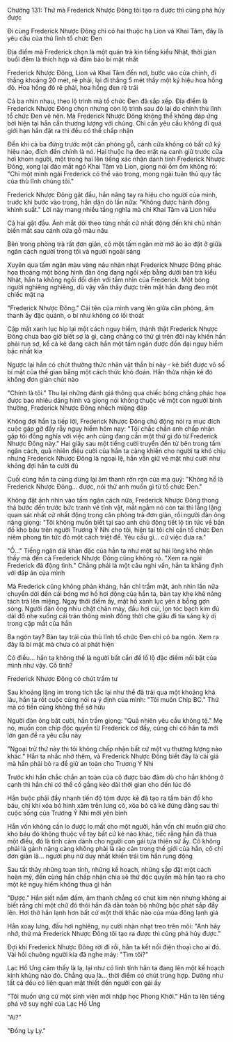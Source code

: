 




Chương 131: Thứ mà Frederick Nhược Đông tôi tạo ra được thì cũng phá hủy được

Đi cùng Frederick Nhược Đông chỉ có hai thuộc hạ Lion và Khai Tâm, đây là yêu cầu của thủ lĩnh tổ chức Đen

Địa điểm mà Frederick chọn là một quán trà kín tiếng kiểu Nhật, thời gian buổi đêm là thích hợp và đảm bảo bí mật nhất

Frederick Nhược Đông, Lion và Khai Tâm đến nơi, bước vào cửa chính, đi thẳng khoảng 20 mét, rẽ phải, lại đi thẳng 5 mét thấy một ký hiệu hoa hồng đỏ. Hoa hồng đỏ rẽ phải, hoa hồng đen rẽ trái

Cả ba nhìn nhau, theo lộ trình mà tổ chức Đen đã sắp xếp. Địa điểm là Frederick Nhược Đông chọn nhưng còn lộ trình sau đó lại do chính thủ lĩnh tổ chức Đen vẽ nên. Mà Frederick Nhược Đông không thể không đáp ứng bởi hiện tại hắn cần thương lượng với chúng. Chỉ cần yêu cầu không đi quá giới hạn hắn đặt ra thì đều có thể chấp nhận

Đến khi cả ba đứng trước một căn phòng gỗ, cánh cửa không có bất cứ ký hiệu nào, đích đến chính là nó. Hai thuộc hạ đeo mặt nạ canh giữ trước cửa hơi khom người, một trong hai lên tiếng xác nhận danh tính Frederick Nhược Đông, xong lại đảo mắt ngó Khai Tâm và Lion, giọng nói ồm ồm không rõ: "Chỉ một mình ngài Frederick có thể vào trong, mong ngài tuân thủ quy tắc của thủ lĩnh chúng tôi."

Frederick Nhược Đông gật đầu, hắn nâng tay ra hiệu cho người của mình, trước khi bước vào trong, hắn dặn dò lần nữa: "Không được hành động khinh suất." Lời này mang nhiều tầng nghĩa mà chỉ Khai Tâm và Lion hiểu

Cả hai gật đầu. Ánh mắt dõi theo từng nhất cử nhất động đến khi chủ nhân biến mất sau cánh cửa gỗ màu nâu


Bên trong phòng trà rất đơn giản, có một tấm ngăn mờ mờ ảo ảo đặt ở giữa ngăn cách người trong tối và người ngoài sáng

Xuyên qua tấm ngăn màu vàng nâu nhàn nhạt Frederick Nhược Đông phác họa thoáng một bóng hình đàn ông đang ngồi xếp bằng dưới bàn trà kiểu Nhật, hắn ta không ngồi đối diện với tầm nhìn của Frederick. Một bóng người nghiêng nghiêng, dù vậy vẫn thấy được trên mặt hắn đang đeo một chiếc mặt nạ

"Frederick Nhược Đông." Cái tên của mình vang lên giữa căn phòng, âm thanh ấy đặc quánh, o bí như không có lối thoát

Cặp mắt xanh lục híp lại một cách nguy hiểm, thành thật Frederick Nhược Đông chưa bao giờ biết sợ là gì, càng chẳng có thứ gì trên đời này khiến hắn phải run sợ, kể cả kẻ đang cách hắn một tấm ngăn được đồn đại nguy hiểm bậc nhất kia

Ngược lại hắn có chút thường thức nhân vật thần bí này - kẻ biết được vô số bí mật của thế gian bằng một cách thức khó đoán. Hắn thừa nhận kẻ đó không đơn giản chút nào

"Chính là tôi." Thu lại những đánh giá thông qua chiếc bóng chẳng phác họa được bao nhiêu dáng hình và giọng nói không thuộc về một con người bình thường, Frederick Nhược Đông nhếch miệng đáp

Không đợi hắn ta tiếp lời, Frederick Nhược Đông chủ động nói ra mục đích cuộc gặp gỡ đầy rẫy nguy hiểm hôm nay: "Tôi chắc chắn anh chấp nhận gặp tôi đồng nghĩa với việc anh cũng đang cần một thứ gì đó từ Frederick Nhược Đông này." Hai giây sau một tiếng cười truyền đến từ bên trong tấm ngăn cách, quả nhiên điệu cười của hắn ta càng khiến cho người ta khó chịu nhưng Frederick Nhược Đông là ngoại lệ, hắn vẫn giữ vẻ mặt như cười như không đợi hắn ta cười đủ

Cuối cùng hắn ta cũng dừng lại âm thanh rờn rợn của ma quỷ: "Không hổ là Frederick Nhược Đông... được, nói thử anh muốn gì từ tổ chức Đen."

Không đặt ánh nhìn vào tấm ngăn cách nữa, Frederick Nhược Đông thong thả bước đến trước bức tranh vẽ tĩnh vật, mắt ngắm nó còn tai thì lẳng lặng quan sát nhất cử nhất động trong căn phòng trà đơn giản, rồi người đàn ông nâng giọng: "Tôi không muốn biết tại sao anh chủ động tiết lộ tin tức về bản đồ kho báu trên người Trương Ý Nhi cho tôi, hiện tại tôi chỉ cần tổ chức Đen niêm phong tin tức đó một cách triệt để. Yêu cầu gì... cứ việc đưa ra."

"Ồ..." Tiếng ngân dài khàn đặc của hắn ta như một sự hài lòng khó nhận thấy mà đến cả Frederick Nhược Đông cũng không rõ. "Xem ra ngài Frederick đã động tình." Chẳng phải là một câu nghi vấn, hắn ta khẳng định với đáp án của mình

Mà Frederick cũng không phản kháng, hắn chỉ trầm mặt, ánh nhìn lần nữa chuyển dời đến cái bóng mơ hồ hơi động của hắn ta, bàn tay khe khẽ nâng tách trà lên miệng. Ngay thời điểm ấy, mặt hồ xanh lục yên ả bỗng gợn sóng. Người đàn ông nhíu chặt chân mày, đầu hơi cúi, lọn tóc bạch kim đủ dài đổ nhẹ xuống cái trán thông minh đồng thời che giấu đi tia sáng kỳ dị trong cặp mắt của hắn


Ba ngón tay? Bàn tay trái của thủ lĩnh tổ chức Đen chỉ có ba ngón. Xem ra đây là bí mật mà chưa có ai phát hiện

Có điều... hắn ta không thể là người bất cẩn để lồ lộ đặc điểm nổi bật của mình như vậy. Cố tình?

Frederick Nhược Đông có chút trầm tư

Sau khoảng lặng im trong tích tắc lại như thể đã trải qua một khoảng khá lâu, hắn ta rốt cuộc cũng nói ra ý định của mình: "Tôi muốn Chip BC." Thứ mà có tiền cũng không thể sở hữu

Người đàn ông bật cười, hắn trầm giọng: "Quả nhiên yêu cầu không tệ." Mẹ nó, muốn con chip độc quyền từ Frederick cơ đấy, cũng chỉ có hắn ta mới lớn gan đề ra yêu cầu này

"Ngoại trừ thứ này thì tôi không chấp nhận bất cứ một vụ thương lượng nào khác." Hắn ta nhắc nhở thêm, và Frederick Nhược Đông biết đây là cái giá mà hắn phải bỏ ra để giữ an toàn cho Trương Ý Nhi

Trước khi hắn chắc chắn an toàn của cô được bảo đảm dù cho hắn không ở cạnh thì hắn chỉ có thể cố gắng kéo dài thời gian cho đến lúc đó

Hắn buộc phải đẩy nhanh tiến độ tóm được kẻ đã tạo ra tấm bản đồ kho báu, chỉ khi xóa bỏ hình xăm trên lưng cô, xóa bỏ cả kẻ đứng đằng sau thì cuộc sống của Trương Ý Nhi mới yên bình

Hắn vốn không cần lo được lo mất cho một người, hắn vốn chỉ muốn giữ cho kho báu đó không thuộc về tay bất cứ kẻ nào khác, tiếc rằng hắn đã thua một điều, đó là tình cảm dành cho người con gái tựa thiên sứ ấy. Cô không phải là gánh nặng càng không phải là rào cản trong thế giới của hắn, cô chỉ đơn giản là... người phụ nữ duy nhất khiến trái tim hắn rung động

Sau tất thảy những toan tính, những kế hoạch, những sắp đặt một cách hoàn mỹ, đến cùng hắn chấp nhận chia sẻ thứ độc quyền mà hắn tạo ra cho một kẻ nguy hiểm không thua gì hắn


"Được." Hắn siết nắm đấm, âm thanh chẳng có chút kìm nén nhưng không ai biết rằng chỉ một chữ đó thôi hắn đã dằn toàn bộ những bộc phát sắp đẩy lên. Hơi thở hắn lạnh hơn bất cứ một thời khắc nào của mùa đông lạnh giá

Hắn xoay lưng, đầu hơi nghiêng, nụ cười nhàn nhạt treo trên môi: "Anh hãy nhớ, thứ mà Frederick Nhược Đông tôi tạo ra được thì cũng phá hủy được."

Đợi khi Frederick Nhược Đông rời đi rồi, hắn ta kết nối điện thoại cho ai đó. Vài hồi chuông người kia đã nghe máy: "Tìm tôi?"

Lạc Hồ Ưng cảm thấy là lạ, lại như có linh tính hắn ta đang lên một kế hoạch kinh khủng nào đó. Chẳng qua là... thời điểm có chút trùng hợp. Dường như tất cả đều có liên quan mật thiết đến người con gái ấy

"Tôi muốn ứng cử một sinh viên mới nhập học Phong Khởi." Hắn ta lên tiếng phá vỡ suy nghĩ của Lạc Hồ Ưng

"Ai?"

"Đồng Ly Ly."




